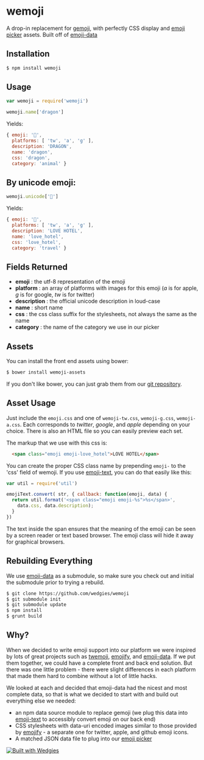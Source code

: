 # wemoji

A drop-in replacement for [gemoji](https://www.npmjs.com/package/gemoji), with perfectly CSS display and [emoji picker](https://github.com/wedgies/jquery-emoji-picker) assets. Built off of [emoji-data](https://github.com/iamcal/emoji-data)

## Installation

```bash
$ npm install wemoji
```

## Usage

```javascript
var wemoji = require('wemoji')

wemoji.name['dragon']
```

Yields:

```javascript
{ emoji: '🐉',
  platforms: [ 'tw', 'a', 'g' ],
  description: 'DRAGON',
  name: 'dragon',
  css: 'dragon',
  category: 'animal' }
```

## By unicode emoji:

```javascript
wemoji.unicode['🏩']
```

Yields:

```javascript
{ emoji: '🏩',
  platforms: [ 'tw', 'a', 'g' ],
  description: 'LOVE HOTEL',
  name: 'love_hotel',
  css: 'love_hotel',
  category: 'travel' }
```

## Fields Returned

- **emoji** : the utf-8 representation of the emoji
- **platform** : an array of platforms with images for this emoji (_a_ is for apple, _g_ is for google, _tw_ is for twitter)
- **description** : the official unicode description in loud-case
- **name** : short name
- **css** : the css class suffix for the stylesheets, not always the same as the name
- **category** : the name of the category we use in our picker

## Assets

You can install the front end assets using bower:

```bash
$ bower install wemoji-assets
```

If you don't like bower, you can just grab them from our [git repository](https://github.com/wedgies/wemoji/tree/master/dist).

## Asset Usage

Just include the ```emoji.css``` and one of ```wemoji-tw.css```, ```wemoji-g.css```, ```wemoji-a.css```. Each corresponds to *twitter*, *google*, and *apple* depending on your choice. There is also an HTML file so you can easily preview each set.

The markup that we use with this css is:

```html
  <span class="emoji emoji-love_hotel">LOVE HOTEL</span>
```

You can create the proper CSS class name by prepending ```emoji-``` to the 'css' field of wemoji. If you use [emoji-text](https://www.npmjs.com/package/emoji-text), you can do that easily like this:

```javascript
var util = require('util')

emojiText.convert( str, { callback: function(emoji, data) {
  return util.format('<span class="emoji emoji-%s">%s</span>',
    data.css, data.description);
  }
})
```

The text inside the span ensures that the meaning of the emoji can be seen by a screen reader or text based browser. The emoji class will hide it away for graphical browsers.

## Rebuilding Everything

We use [emoji-data](https://github.com/iamcal/emoji-data) as a submodule, so make sure you check out and initial the submodule prior to trying a rebuild.

```bash
$ git clone https://github.com/wedgies/wemoji
$ git submodule init
$ git submodule update
$ npm install
$ grunt build
```

## Why?

When we decided to write emoji support into our platform we were inspired by lots of great projects such as [twemoji](https://github.com/twitter/twemoji), [emojify](https://github.com/hassankhan/emojify.js), and [emoji-data](https://github.com/iamcal/emoji-data). If we put them together, we could have a complete front and back end solution. But there was one little problem - there were slight differences in each platform that made them hard to combine without a lot of little hacks.

We looked at each and decided that emoji-data had the nicest and most complete data, so that is what we decided to start with and build out everything else we needed:

- an npm data source module to replace gemoji (we plug this data into [emoji-text](https://www.npmjs.com/package/emoji-text) to accessibly convert emoji on our back end)
- CSS stylesheets with data-uri encoded images similar to those provided by [emojify](https://github.com/hassankhan/emojify.js) - a separate one for twitter, apple, and github emoji icons.
- A matched JSON data file to plug into our [emoji picker](https://github.com/wedgies/jquery-emoji-picker)


[![Built with Wedgies](https://d3v9r9uda02hel.cloudfront.net/production/1.55.17/img/built-with-wedgies.png)](http://wedgies.com)
